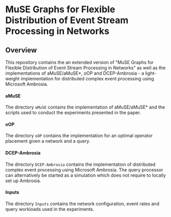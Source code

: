 #  MuSE Graphs for Flexible Distribution of Event Stream Processing in Networks

## Overview

This repository contains the an extended version of "MuSE Graphs for 
		Flexible Distribution of Event Stream 
		Processing in Networks" as well as the implementations of aMuSE/aMuSE*, oOP and DCEP-Ambrosia - a light-weight implementation for distributed complex event processing using Microsoft Ambrosia.

#### aMuSE

The directory `aMuSE` contains the implementation of aMuSE/aMuSE* and the scripts used to conduct the experiments presented in the paper.

#### oOP

The directory `oOP` contains the implementation for an optimal operator placement given a network and a query.

#### DCEP-Ambrosia

The directory `DCEP-Ambrosia` contains the implementation of distributed complex event processing using Microsoft Ambrosia. The query processor can alternatively be started as a simulation which does not require to locally set up Ambrosia.

#### Inputs

The directory `Inputs` contains the network configuration, event rates and query workloads used in the experiments.

